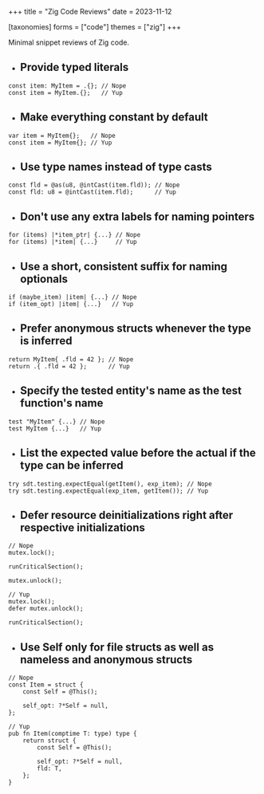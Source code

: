 +++
title = "Zig Code Reviews"
date = 2023-11-12

[taxonomies]
forms = ["code"]
themes = ["zig"]
+++

Minimal snippet reviews of Zig code.

<!-- more -->

- ## Provide typed literals

```zig
const item: MyItem = .{}; // Nope
const item = MyItem.{};   // Yup
```

- ## Make everything constant by default

```zig
var item = MyItem{};   // Nope
const item = MyItem{}; // Yup
```

- ## Use type names instead of type casts

```zig
const fld = @as(u8, @intCast(item.fld)); // Nope
const fld: u8 = @intCast(item.fld);      // Yup
```

- ## Don't use any extra labels for naming pointers

```zig
for (items) |*item_ptr| {...} // Nope
for (items) |*item| {...}     // Yup
```

- ## Use a short, consistent suffix for naming optionals

```zig
if (maybe_item) |item| {...} // Nope
if (item_opt) |item| {...}   // Yup
```

- ## Prefer anonymous structs whenever the type is inferred

```zig
return MyItem{ .fld = 42 }; // Nope
return .{ .fld = 42 };      // Yup
```

- ## Specify the tested entity's name as the test function's name

```zig
test "MyItem" {...} // Nope
test MyItem {...}   // Yup
```

- ## List the expected value before the actual if the type can be inferred

```zig
try sdt.testing.expectEqual(getItem(), exp_item); // Nope
try sdt.testing.expectEqual(exp_item, getItem()); // Yup
```

- ## Defer resource deinitializations right after respective initializations

```zig
// Nope
mutex.lock();

runCriticalSection();

mutex.unlock();

// Yup
mutex.lock();
defer mutex.unlock();

runCriticalSection();
```

- ## Use Self only for file structs as well as nameless and anonymous structs

```zig
// Nope
const Item = struct {
    const Self = @This();

    self_opt: ?*Self = null,
};

// Yup
pub fn Item(comptime T: type) type {
    return struct {
        const Self = @This();

        self_opt: ?*Self = null,
        fld: T,
    };
}
```
